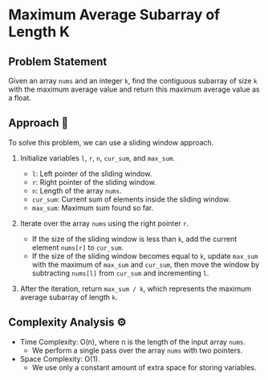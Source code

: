 # Maximum Average Subarray of Length K

## Problem Statement

Given an array `nums` and an integer `k`, find the contiguous subarray of size `k` with the maximum average value and return this maximum average value as a float.

## Approach 🌟

To solve this problem, we can use a sliding window approach.

1. Initialize variables `l`, `r`, `n`, `cur_sum`, and `max_sum`.
   - `l`: Left pointer of the sliding window.
   - `r`: Right pointer of the sliding window.
   - `n`: Length of the array `nums`.
   - `cur_sum`: Current sum of elements inside the sliding window.
   - `max_sum`: Maximum sum found so far.

2. Iterate over the array `nums` using the right pointer `r`.
   - If the size of the sliding window is less than `k`, add the current element `nums[r]` to `cur_sum`.
   - If the size of the sliding window becomes equal to `k`, update `max_sum` with the maximum of `max_sum` and `cur_sum`, then move the window by subtracting `nums[l]` from `cur_sum` and incrementing `l`.

3. After the iteration, return `max_sum / k`, which represents the maximum average subarray of length `k`.

## Complexity Analysis ⚙️

- Time Complexity: O(n), where n is the length of the input array `nums`.
  - We perform a single pass over the array `nums` with two pointers.
- Space Complexity: O(1).
  - We use only a constant amount of extra space for storing variables.
